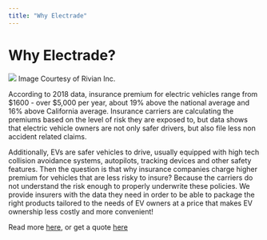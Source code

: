 ```yaml
---
title: "Why Electrade"
---
```


# Why Electrade?

![](/img/old_bg-masthead.jpg)
Image Courtesy of Rivian Inc.


According to 2018 data, insurance premium for electric vehicles range from $1600 - over $5,000 per year, about 19% above the national average and 16% above California average. Insurance carriers are calculating the premiums based on the level of risk they are exposed to, but data shows that electric vehicle owners are not only safer drivers, but also file less non accident related claims.


Additionally, EVs are safer vehicles to drive, usually equipped with high tech collision avoidance systems, autopilots, tracking devices and other safety features. Then the question is that why insurance companies charge higher premium for vehicles that are less risky to insure? Because the carriers do not understand the risk enough to properly underwrite these policies. We provide insurers with the data they need in order to be able to package the right products tailored to the needs of EV owners at a price that makes EV ownership less costly and more convenient!

Read more [here](https://cleantechnica.com/2018/08/02/is-insurance-a-roadblock-to-electric-vehicle-adoption/), or get a quote [here](https://electrade.app/quote)
